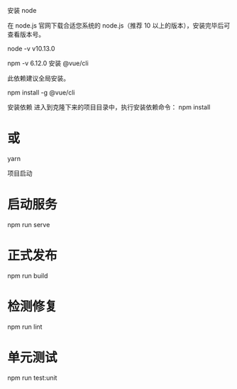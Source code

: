 安装 node

在 node.js 官网下载合适您系统的 node.js（推荐 10 以上的版本），安装完毕后可查看版本号。

node -v
v10.13.0

npm -v
6.12.0
安装 @vue/cli

此依赖建议全局安装。

npm install -g @vue/cli

安装依赖
进入到克隆下来的项目目录中，执行安装依赖命令：
npm install
# 或
yarn

项目启动

# 启动服务
npm run serve

# 正式发布
npm run build

# 检测修复
npm run lint

# 单元测试
npm run test:unit